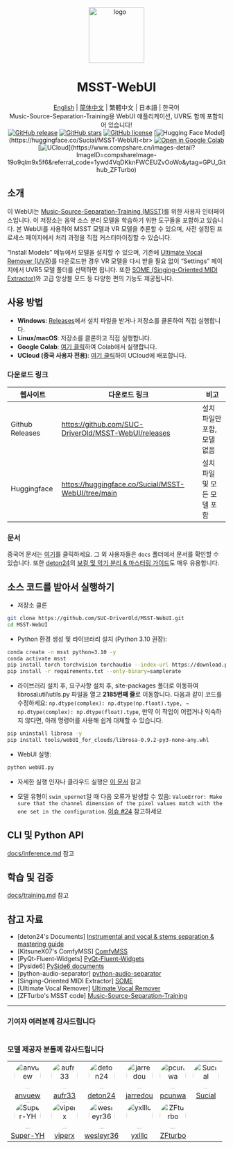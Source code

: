 <div align="center"><img src="logo.png" alt="logo" width="128" height="128"></div>
<h1 align="center">MSST-WebUI</h1>
<div align="center">

[English](https://github.com/beckgom/MSST-WebUI/blob/main/README.md) | [简体中文](docs/README_zh.md) | 繁體中文 | 日本語 | 한국어<br>
Music-Source-Separation-Training용 WebUI 애플리케이션, UVR도 함께 포함되어 있습니다!<br>
[![GitHub release](https://img.shields.io/github/v/release/SUC-DriverOld/MSST-WebUI?label=Version)](https://github.com/SUC-DriverOld/MSST-WebUI/releases/latest) [![GitHub stars](https://img.shields.io/github/stars/SUC-DriverOld/MSST-WebUI?label=Stars&color=blue&style=flat)](https://github.com/SUC-DriverOld/MSST-WebUI/stargazers) [![GitHub license](https://img.shields.io/github/license/SUC-DriverOld/MSST-WebUI?label=License)](https://github.com/SUC-DriverOld/MSST-WebUI/blob/main/LICENSE) [![Hugging Face Model](https://img.shields.io/badge/Hugging%20Face-Models-blue?)](https://huggingface.co/Sucial/MSST-WebUI)<br>
[![Open in Google Colab](https://colab.research.google.com/assets/colab-badge.svg)](https://colab.research.google.com/github/SUC-DriverOld/MSST-WebUI/blob/main/webUI_for_colab.ipynb) [![UCloud](https://img.shields.io/badge/一键部署-优云智算UCloud-orange?)](https://www.compshare.cn/images-detail?ImageID=compshareImage-19o9qlm9x5f6&referral_code=1ywd4VqDKknFWCEUZvOoWo&ytag=GPU_Github_ZFTurbo)

</div>

## 소개

이 WebUI는 [Music-Source-Separation-Training (MSST)](https://github.com/ZFTurbo/Music-Source-Separation-Training)를 위한 사용자 인터페이스입니다. 이 저장소는 음악 소스 분리 모델을 학습하기 위한 도구들을 포함하고 있습니다. 본 WebUI를 사용하여 MSST 모델과 VR 모델을 추론할 수 있으며, 사전 설정된 프로세스 페이지에서 처리 과정을 직접 커스터마이징할 수 있습니다.

“Install Models” 메뉴에서 모델을 설치할 수 있으며, 기존에 [Ultimate Vocal Remover (UVR)](https://github.com/Anjok07/ultimatevocalremovergui)를 다운로드한 경우 VR 모델을 다시 받을 필요 없이 “Settings” 페이지에서 UVR5 모델 폴더를 선택하면 됩니다. 또한 [SOME (Singing-Oriented MIDI Extractor)](https://github.com/openvpi/SOME/)와 고급 앙상블 모드 등 다양한 편의 기능도 제공됩니다.

## 사용 방법

- **Windows**: [Releases](https://github.com/SUC-DriverOld/MSST-WebUI/releases)에서 설치 파일을 받거나 저장소를 클론하여 직접 실행합니다.<br>
- **Linux/macOS**: 저장소를 클론하고 직접 실행합니다.<br>
- **Google Colab**: [여기 클릭](https://colab.research.google.com/github/SUC-DriverOld/MSST-WebUI/blob/main/webUI_for_colab.ipynb)하여 Colab에서 실행합니다.
- **UCloud (중국 사용자 전용)**: [여기 클릭](https://www.compshare.cn/images-detail?ImageID=compshareImage-19o9qlm9x5f6&referral_code=1ywd4VqDKknFWCEUZvOoWo&ytag=GPU_Github_ZFTurbo)하여 UCloud에 배포합니다.

### 다운로드 링크

| 웹사이트         | 다운로드 링크                                             | 비고                           |
|------------------|----------------------------------------------------------|--------------------------------|
| Github Releases  | https://github.com/SUC-DriverOld/MSST-WebUI/releases     | 설치 파일만 포함, 모델 없음   |
| Huggingface      | https://huggingface.co/Sucial/MSST-WebUI/tree/main       | 설치 파일 및 모든 모델 포함   |

### 문서

중국어 문서는 [여기](https://r1kc63iz15l.feishu.cn/wiki/JSp3wk7zuinvIXkIqSUcCXY1nKc)를 클릭하세요. 그 외 사용자들은 `docs` 폴더에서 문서를 확인할 수 있습니다. 또한 [deton24](https://github.com/deton24)의 [보컬 및 악기 분리 & 마스터링 가이드](https://docs.google.com/document/d/17fjNvJzj8ZGSer7c7OFe_CNfUKbAxEh_OBv94ZdRG5c)도 매우 유용합니다.

## 소스 코드를 받아서 실행하기
* 저장소 클론
```bash
git clone https://github.com/SUC-DriverOld/MSST-WebUI.git
cd MSST-WebUI
```

* Python 환경 생성 및 라이브러리 설치 (Python 3.10 권장):

```bash
conda create -n msst python=3.10 -y
conda activate msst
pip install torch torchvision torchaudio --index-url https://download.pytorch.org/whl/cu121
pip install -r requirements.txt --only-binary=samplerate
```

* 라이브러리 설치 후, 요구사항 설치 후, site-packages 폴더로 이동하여 librosa\util\utils.py 파일을 열고 **2185번째 줄**로 이동합니다. 다음과 같이 코드를 수정하세요: `np.dtype(complex): np.dtype(np.float).type, → np.dtype(complex): np.dtype(float).type`,
만약 이 작업이 어렵거나 익숙하지 않다면, 아래 명령어를 사용해 쉽게 대체할 수 있습니다.

```bash
pip uninstall librosa -y
pip install tools/webUI_for_clouds/librosa-0.9.2-py3-none-any.whl
```

* WebUI 실행:

```bash
python webUI.py
```

* 자세한 실행 인자나 클라우드 실행은 [이 문서](docs/webui.md) 참고

* 모델 유형이 `swin_upernet`일 때 다음 오류가 발생할 수 있음: `ValueError: Make sure that the channel dimension of the pixel values match with the one set in the configuration`. [이슈 #24](https://github.com/SUC-DriverOld/MSST-WebUI/issues/24) 참고하세요

## CLI 및 Python API

[docs/inference.md](docs/inference.md) 참고

## 학습 및 검증

[docs/training.md](docs/training.md) 참고

## 참고 자료

- [deton24's Documents] [Instrumental and vocal & stems separation & mastering guide](https://docs.google.com/document/d/17fjNvJzj8ZGSer7c7OFe_CNfUKbAxEh_OBv94ZdRG5c)
- [KitsuneX07's ComfyMSS] [ComfyMSS](https://github.com/KitsuneX07/ComfyMSS)
- [PyQt-Fluent-Widgets] [PyQt-Fluent-Widgets](https://github.com/zhiyiYo/PyQt-Fluent-Widgets)
- [Pyside6] [PySide6 documents](https://doc.qt.io/qtforpython-6)
- [python-audio-separator] [python-audio-separator](https://github.com/nomadkaraoke/python-audio-separator)
- [Singing-Oriented MIDI Extractor] [SOME](https://github.com/openvpi/SOME/)
- [Ultimate Vocal Remover] [Ultimate Vocal Remover](https://github.com/Anjok07/ultimatevocalremovergui)
- [ZFTurbo's MSST code] [Music-Source-Separation-Training](https://github.com/ZFTurbo/Music-Source-Separation-Training)

---

### 기여자 여러분께 감사드립니다

<a href="https://github.com/SUC-DriverOld/MSST-WebUI/graphs/contributors" target="_blank">
  <img src="https://contrib.rocks/image?repo=SUC-DriverOld/MSST-WebUI" alt=""/>
</a>

### 모델 제공자 분들께 감사드립니다

<table>
  <tr>
    <td style="text-align: center;"><img src="https://github.com/anvuew.png" style="width: 60px; height: 60px; border-radius: 50%;" alt="anvuew"></td>
    <td style="text-align: center;"><img src="https://github.com/aufr33.png" style="width: 60px; height: 60px; border-radius: 50%;" alt="aufr33"></td>
    <td style="text-align: center;"><img src="https://github.com/deton24.png" style="width: 60px; height: 60px; border-radius: 50%;" alt="deton24"></td>
    <td style="text-align: center;"><img src="https://github.com/jarredou.png" style="width: 60px; height: 60px; border-radius: 50%;" alt="jarredou"></td>
    <td style="text-align: center;"><img src="https://github.com/pcunwa.png" style="width: 60px; height: 60px; border-radius: 50%;" alt="pcunwa"></td>
    <td style="text-align: center;"><img src="https://github.com/SUC-DriverOld.png" style="width: 60px; height: 60px; border-radius: 50%;" alt="Sucial"></td>
  </tr>
  <tr>
    <td style="text-align: center;"><a href="https://github.com/anvuew">anvuew</a></td>
    <td style="text-align: center;"><a href="https://github.com/aufr33">aufr33</a></td>
    <td style="text-align: center;"><a href="https://github.com/deton24">deton24</a></td>
    <td style="text-align: center;"><a href="https://github.com/jarredou">jarredou</a></td>
    <td style="text-align: center;"><a href="https://github.com/pcunwa">pcunwa</a></td>
    <td style="text-align: center;"><a href="https://github.com/SUC-DriverOld">Sucial</a></td>
  </tr>
  <tr>
    <td style="text-align: center;"><img src="https://github.com/Super-YH.png" style="width: 60px; height: 60px; border-radius: 50%;" alt="Super-YH"></td>
    <td style="text-align: center;"><img src="https://github.com/playdasegunda.png" style="width: 60px; height: 60px; border-radius: 50%;" alt="viperx"></td>
    <td style="text-align: center;"><img src="https://github.com/wesleyr36.png" style="width: 60px; height: 60px; border-radius: 50%;" alt="wesleyr36"></td>
    <td style="text-align: center;"><img src="https://github.com/yxlllc.png" style="width: 60px; height: 60px; border-radius: 50%;" alt="yxlllc"></td>
    <td style="text-align: center;"><img src="https://github.com/ZFTurbo.png" style="width: 60px; height: 60px; border-radius: 50%;" alt="ZFturbo"></td>
    <td></td>
  </tr>
  <tr>
    <td style="text-align: center;"><a href="https://github.com/Super-YH">Super-YH</a></td>
    <td style="text-align: center;"><a href="https://github.com/playdasegunda">viperx</a></td>
    <td style="text-align: center;"><a href="https://github.com/wesleyr36">wesleyr36</a></td>
    <td style="text-align: center;"><a href="https://github.com/yxlllc">yxlllc</a></td>
    <td style="text-align: center;"><a href="https://github.com/ZFTurbo">ZFturbo</a></td>
    <td></td>
  </tr>
</table>
